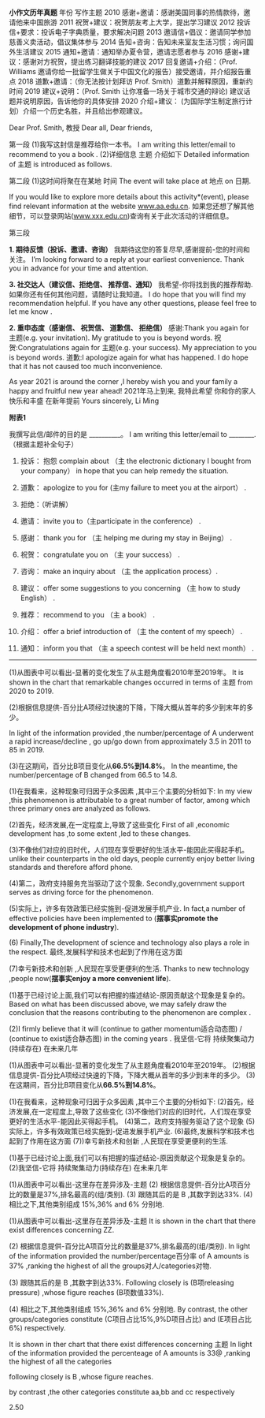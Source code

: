 



**小作文历年真题**
年份 写作主题
2010 感谢+邀请：感谢美国同事的热情款待，邀请他来中国旅游
2011 祝贺+建议：祝贺朋友考上大学，提出学习建议
2012 投诉信+要求：投诉电子字典质量，要求解决问题
2013 邀请信+倡议：邀请同学参加慈善义卖活动，倡议集体参与
2014 告知+咨询：告知未来室友生活习惯；询问国外生活建议
2015 通知+邀请：通知举办夏令营，邀请志愿者参与
2016 感谢+建议：感谢对方祝贺，提出练习翻译技能的建议
2017 回复邀请+介绍：（Prof. Williams 邀请你给一批留学生做关于中国文化的报告）接受邀请，并介绍报告重点
2018 道歉+邀请：（你无法按计划拜访 Prof. Smith）道歉并解释原因，重新约时间
2019 建议+说明：（Prof. Smith 让你准备一场关于城市交通的辩论) 建议话题并说明原因，告诉他你的具体安排
2020 介绍+建议： (为国际学生制定旅行计划）介绍一个历史名胜，并且给出参观建议。

 

Dear Prof. Smith,  教授
Dear all,
Dear friends,

第一段
(1)我写这封信是推荐给你一本书。 
I am writing this letter/email to  recommend to you a book  .
(2)详细信息 主题 介绍如下 
Detailed information of 主题 is introduced as follows.



第二段
(1)这时间将聚在在某地 时间
The event will take place at 地点 on 日期. 

If you would like to explore more details about this activity*(event), please find
relevant information at the website www.aa.edu.cn.
如果您还想了解其他细节，可以登录网站(www.xxx.edu.cn)查询有关于此次活动的详细信息。



第三段

**1. 期待反馈（投诉、邀请、咨询）**
我期待这您的答复尽早,感谢提前-您的时间和关注。
I’m looking forward to a reply at your earliest convenience. Thank you in advance for your time and attention.


**3. 社交达人（建议信、拒绝信、 推荐信、通知）**
我希望-你将找到我的推荐帮助.如果你还有任何其他问题，请随时让我知道。
I do hope that you will find my recommendation helpful.
 If you have any other questions, please feel free to let me know .


**2. 重申态度（感谢信、 祝贺信、 道歉信、 拒绝信）**
感谢:Thank you again for 主题(e.g. your invitation). My gratitude to you is beyond words.
祝贺:Congratulations again for 主题(e.g. your success). My appreciation to you is beyond words.
道歉:I apologize again for what has happened. I do hope that it has not caused too much inconvenience.


As year 2021 is around the corner ,I hereby wish you and your family a happy and fruitful new year ahead!
2021年马上到来, 我特此希望 你和你的家人 快乐和丰盛 在新年提前
                                                Yours sincerely,
                                                  Li Ming







**附表1**

我撰写此信/邮件的目的是 __________。
I am writing this letter/email to ________.（根据主题补全句子）

1) 投诉： 抱怨
complain about （主 the electronic dictionary I bought from your company）
 in hope that you can help remedy the situation.

2) 道歉： apologize to you for (主my failure to meet you at the airport） .

3) 拒绝：（听讲解）

4) 邀请： invite you to（主participate in the conference） .


5) 感谢： thank you for  （主 helping me during my stay in Beijing） .

6) 祝贺： congratulate you on （主 your success） .


7) 咨询： make an inquiry about （主 the application process）.

8) 建议： offer some suggestions to you concerning （主 how to study English） .

9) 推荐： recommend to you  （主 a book） .

10) 介绍： offer a brief introduction of （主 the content of my speech） .

11) 通知： inform you that （主 a speech contest will be held next month） .









-------------------------------------------------------------------------------------------------------------




(1)从图表中可以看出-显著的变化发生了从主题角度看2010年至2019年。
It is shown in the chart that remarkable changes occurred in terms of 主题 from 2020 to 2019.

(2)根据信息提供-百分比A项经过快速的下降，下降大概从首年的多少到末年的多少。

In light of the information provided ,the number/percentage of A underwent a rapid increase/decline ,
go up/go down from approximately 3.5 in 2011 to 85 in 2019.

(3)在这期间，百分比B项目变化从**66.5%**到**14.8%**。
In the meantime, the number/percentage of B changed from 66.5 to 14.8.







(1)在我看来，这种现象可归因于众多因素 ,其中三个主要的分析如下:
In my view ,this phenomenon is attributable to  a great number of factor,
among which three primary ones are  analyzed as follows.

(2)首先，经济发展,在一定程度上,导致了这些变化 
First of all ,economic development has ,to some extent ,led to these changes.

(3)不像他们对应的旧时代，人们现在享受更好的生活水平-能因此买得起手机。
unlike their counterparts in the old days, people currently enjoy better living standards and therefore  afford phone.


(4)第二，政府支持服务充当驱动了这个现象.
Secondly,government support serves as  driving force for the phenomenon.


(5)实际上，许多有效政策已经实施到-促进发展手机产业.
In fact,a number of effective policies have been implemented to (**摆事实promote the development of phone industry**).

  
(6) Finally,The development of science and technology also plays a role in the respect.
最终,发展科学和技术也起到了作用在这方面



(7)幸亏新技术和创新 ,人民现在享受更便利的生活.
Thanks to new technology   ,people now(**摆事实enjoy a more convenient life**).




(1)基于已经讨论上面,我们可以有把握的描述结论-原因贡献这个现象是复杂的。
Based on what has been discussed above, 
we may safely draw the conclusion  that the reasons contributing to  the phenomenon are complex .


 
(2)I firmly believe  that     it will (continue to gather momentum适合动态图) / (continue to exist适合静态图) 
in the coming years . 
我坚信-它将 持续聚集动力(持续存在) 在未来几年





(1)从图表中可以看出-显著的变化发生了从主题角度看2010年至2019年。
(2)根据信息提供-百分比A项经过快速的下降，下降大概从首年的多少到末年的多少。
(3)在这期间，百分比B项目变化从**66.5%**到**14.8%**。

(1)在我看来，这种现象可归因于众多因素 ,其中三个主要的分析如下:
(2)首先，经济发展,在一定程度上,导致了这些变化 
(3)不像他们对应的旧时代，人们现在享受更好的生活水平-能因此买得起手机。
(4)第二，政府支持服务驱动了这个现象
(5)实际上，许多有效政策已经实施到-促进发展手机产业.
(6)最终,发展科学和技术也起到了作用在这方面
(7))幸亏新技术和创新 ,人民现在享受更便利的生活.

(1)基于已经讨论上面,我们可以有把握的描述结论-原因贡献这个现象是复杂的。
(2)我坚信-它将 持续聚集动力(持续存在) 在未来几年

(1)从图表中可以看出-这里存在差异涉及-主题
(2) 根据信息提供-百分比A项百分比的数量是37%,排名最高的(组/类别).
(3) 跟随其后的是 B ,其数字到达33%. 
(4) 相比之下,其他类别组成 15%,36% and 6% 分别地.

(1)从图表中可以看出-这里存在差异涉及-主题
It is shown in the chart that there exist differences concerning  ZZ.

(2) 根据信息提供-百分比A项百分比的数量是37%,排名最高的(组/类别).
In light of the information provided the number/percentage百分率  of A amounts is 37%
,ranking the highest of all the groups对人/categories对物.
 
(3) 跟随其后的是 B ,其数字到达33%.
Following closely is (B项releasing pressure) ,whose figure reaches (B项数值33%).
 
(4) 相比之下,其他类别组成 15%,36% and 6% 分别地.
By contrast, the other groups/categories constitute (C项目占比15%,9%D项目占比) 
and (E项目占比6%) respectively.

It is shown in ther chart that there exist differences concerning 主题 
In light of the information provided the percenteage of A amounts is 33@
,ranking the highest of all the categories 


following closely is B ,whose figure reaches.

by contrast ,the other categories constitute aa,bb and cc respectively





2.50








